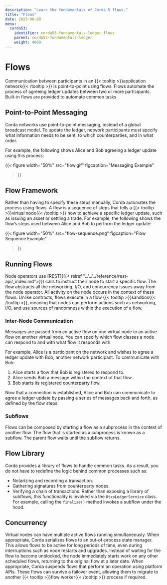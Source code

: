 ```yaml
---
description: "Learn the fundamentals of Corda 5 flows."
title: "Flows"
date: 2023-06-08
menu:
  corda53:
    identifier: corda53-fundamentals-ledger-flows
    parent: corda53-fundamentals-ledger
    weight: 4000
---
```


# Flows

Communication between participants in an {{< tooltip >}}application network{{< /tooltip >}} is point-to-point using flows. Flows automate the process of agreeing ledger updates between two or more participants. Built-in flows are provided to automate common tasks.

## Point-to-Point Messaging

Corda networks use point-to-point messaging, instead of a global broadcast model. To update the ledger, network participants must specify what information needs to be sent, to which counterparties, and in what order.

For example, the following shows Alice and Bob agreeing a ledger update using this process:

{{<
  figure
	 width="50%"
	 src="flow.gif"
	 figcaption="Messaging Example"
>}}

## Flow Framework

Rather than having to specify these steps manually, Corda automates the process using flows. A flow is a sequence of steps that tells a {{< tooltip >}}virtual node{{< /tooltip >}} how to achieve a specific ledger update, such as issuing an asset or settling a trade.
For example, the following shows the flow’s steps used between Alice and Bob to perform the ledger update:

{{<
  figure
	 width="50%"
	 src="flow-sequence.png"
	 figcaption="Flow Sequence Example"
>}}

## Running Flows

Node operators use [REST]({{< relref "../../../reference/rest-api/_index.md">}}) calls to instruct their node to start a specific flow. The flow abstracts all the networking, I/O, and concurrency issues away from the node operator.
All activity on the node occurs in the context of these flows. Unlike contracts, flows execute in a flow {{< tooltip >}}sandbox{{< /tooltip >}}, meaning that nodes can perform actions such as networking, I/O, and use sources of randomness within the execution of a flow.

### Inter-Node Communication

Messages are passed from an active flow on one virtual node to an active flow on another virtual node. You can specify which flow classes a node can respond to and with what flow it responds with.

For example, Alice is a participant on the network and wishes to agree a ledger update with Bob, another network participant. To communicate with Bob:

1. Alice starts a flow that Bob is registered to respond to.
2. Alice sends Bob a message within the context of that flow.
3. Bob starts its registered counterparty flow.

Now that a connection is established, Alice and Bob can communicate to agree a ledger update by passing a series of messages back and forth, as defined by the flow steps.

### Subflows

Flows can be composed by starting a flow as a subprocess in the context of another flow. The flow that is started as a subprocess is known as a subflow. The parent flow waits until the subflow returns.

## Flow Library

Corda provides a library of flows to handle common tasks. As a result, you do not have to redefine the logic behind common processes such as:

* Notarizing and recording a transaction.
* Gathering signatures from counterparty nodes.
* Verifying a chain of transactions.
Rather than exposing a library of subflows, this functionality is invoked via the `UtxoLedgerService` class. For example, calling the `finalize()` method invokes a subflow under the hood.

## Concurrency

Virtual nodes can have multiple active flows running simultaneously.
When appropriate, Corda serializes flows to an out-of-process state manager.
This allows flows to be active for long periods of time, even during interruptions such as node restarts and upgrades.
Instead of waiting for the flow to become unblocked, the node immediately starts work on any other scheduled flows, returning to the original flow at a later date.
When appropriate, Corda suspends flows that perform an operation using platform APIs.
These flows can survive a failover event, allowing them to migrate to another {{< tooltip >}}flow worker{{< /tooltip >}} process if required.
